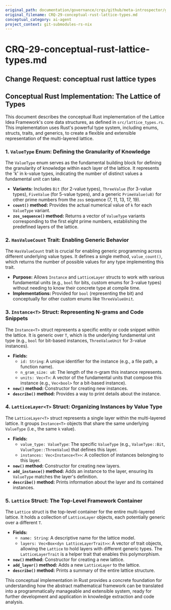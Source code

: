```yaml
---
original_path: documentation/governance/crqs/github/meta-introspector/git-submodules-rs-nix/docs/crq_standardized/CRQ-29-conceptual-rust-lattice-types.md
original_filename: CRQ-29-conceptual-rust-lattice-types.md
conceptual_category: ai-agent
project_context: git-submodules-rs-nix
---
```


# CRQ-29-conceptual-rust-lattice-types.md

## Change Request: conceptual rust lattice types
## Conceptual Rust Implementation: The Lattice of Types

This document describes the conceptual Rust implementation of the Lattice Idea Framework's core data structures, as defined in `src/lattice_types.rs`. This implementation uses Rust's powerful type system, including enums, structs, traits, and generics, to create a flexible and extensible representation of the multi-layered lattice.

### 1. `ValueType` Enum: Defining the Granularity of Knowledge

The `ValueType` enum serves as the fundamental building block for defining the granularity of knowledge within each layer of the lattice. It represents the 'k' in k-value types, indicating the number of distinct values a fundamental unit can take.

*   **Variants:** Includes `Bit` (for 2-value types), `ThreeValue` (for 3-value types), `FiveValue` (for 5-value types), and a generic `PrimeValue(u8)` for other prime numbers from the `zos` sequence (7, 11, 13, 17, 19).
*   **`count()` method:** Provides the actual numerical value of `k` for each `ValueType` variant.
*   **`zos_sequence()` method:** Returns a vector of `ValueType` variants corresponding to the first eight prime numbers, establishing the predefined layers of the lattice.

### 2. `HasValueCount` Trait: Enabling Generic Behavior

The `HasValueCount` trait is crucial for enabling generic programming across different underlying value types. It defines a single method, `value_count()`, which returns the number of possible values for any type implementing this trait.

*   **Purpose:** Allows `Instance` and `LatticeLayer` structs to work with various fundamental units (e.g., `bool` for bits, custom enums for 3-value types) without needing to know their concrete type at compile time.
*   **Implementations:** Provided for `bool` (representing the bit) and conceptually for other custom enums like `ThreeValueUnit`.

### 3. `Instance<T>` Struct: Representing N-grams and Code Snippets

The `Instance<T>` struct represents a specific entity or code snippet within the lattice. It is generic over `T`, which is the underlying fundamental unit type (e.g., `bool` for bit-based instances, `ThreeValueUnit` for 3-value instances).

*   **Fields:**
    *   `id: String`: A unique identifier for the instance (e.g., a file path, a function name).
    *   `n_gram_size: u8`: The length of the n-gram this instance represents.
    *   `units: Vec<T>`: A vector of the fundamental units that compose this instance (e.g., `Vec<bool>` for a bit-based instance).
*   **`new()` method:** Constructor for creating new instances.
*   **`describe()` method:** Provides a way to print details about the instance.

### 4. `LatticeLayer<T>` Struct: Organizing Instances by Value Type

The `LatticeLayer<T>` struct represents a single layer within the multi-layered lattice. It groups `Instance<T>` objects that share the same underlying `ValueType` (i.e., the same `k` value).

*   **Fields:**
    *   `value_type: ValueType`: The specific `ValueType` (e.g., `ValueType::Bit`, `ValueType::ThreeValue`) that defines this layer.
    *   `instances: Vec<Instance<T>>`: A collection of instances belonging to this layer.
*   **`new()` method:** Constructor for creating new layers.
*   **`add_instance()` method:** Adds an instance to the layer, ensuring its `ValueType` matches the layer's definition.
*   **`describe()` method:** Prints information about the layer and its contained instances.

### 5. `Lattice` Struct: The Top-Level Framework Container

The `Lattice` struct is the top-level container for the entire multi-layered lattice. It holds a collection of `LatticeLayer` objects, each potentially generic over a different `T`.

*   **Fields:**
    *   `name: String`: A descriptive name for the lattice model.
    *   `layers: Vec<Box<dyn LatticeLayerTrait>>`: A vector of trait objects, allowing the `Lattice` to hold layers with different generic types. The `LatticeLayerTrait` is a helper trait that enables this polymorphism.
*   **`new()` method:** Constructor for creating a new lattice.
*   **`add_layer()` method:** Adds a new `LatticeLayer` to the lattice.
*   **`describe()` method:** Prints a summary of the entire lattice structure.

This conceptual implementation in Rust provides a concrete foundation for understanding how the abstract mathematical framework can be translated into a programmatically manageable and extensible system, ready for further development and application in knowledge extraction and code analysis.
